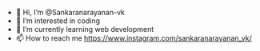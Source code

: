 - 👋 Hi, I’m @Sankaranarayanan-vk
- 👀 I’m interested in coding
- 🌱 I’m currently learning web development
- 📫 How to reach me https://www.instagram.com/sankaranarayanan_vk/


<!---
Sankaranarayanan-vk/Sankaranarayanan-vk is a ✨ special ✨ repository because its `README.md` (this file) appears on your GitHub profile.
You can click the Preview link to take a look at your changes.
--->
